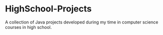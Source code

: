# HighSchool-Projects
A collection of Java projects developed during my time in computer science courses in high school. 
